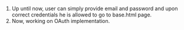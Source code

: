 1. Up until now, user can simply provide email and password and upon correct credentials he is allowed to go to base.html page.
2. Now, working on OAuth implementation.
